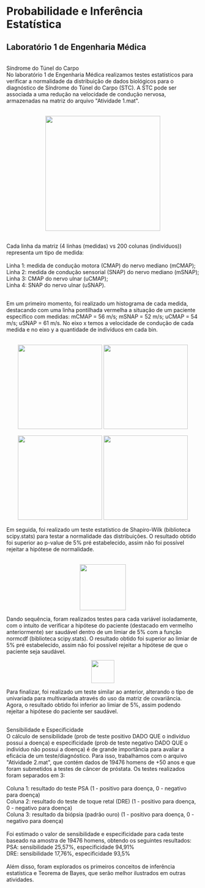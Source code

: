 # Probabilidade e Inferência Estatística
## Laboratório 1 de Engenharia Médica
<br>
Síndrome do Túnel do Carpo
<br>
No laboratório 1 de Engenharia Médica realizamos testes estatísticos para verificar a normalidade da distribuição de dados biológicos para o diagnóstico de Síndrome do Túnel do Carpo (STC). A STC pode ser associada a uma redução na velocidade de condução nervosa, armazenadas na matriz do arquivo "Atividade 1.mat".
<br><br>
<p align="center">
<img src = "https://user-images.githubusercontent.com/86500603/223552653-5ed76f92-8bac-4c3b-a899-86bc6575fabb.png" width = 300>
</p>
<br>
Cada linha da matriz (4 linhas (medidas) vs 200 colunas (indivíduos)) representa um tipo de medida:<br><br>
Linha 1: medida de condução motora (CMAP) do nervo mediano (mCMAP);<br>
Linha 2: medida de condução sensorial (SNAP) do nervo mediano (mSNAP);<br> 
Linha 3: CMAP do nervo ulnar (uCMAP);<br>
Linha 4: SNAP do nervo ulnar (uSNAP).<br><br>

Em um primeiro momento, foi realizado um histograma de cada medida, destacando com uma linha pontilhada vermelha a situação de um paciente específico com medidas: mCMAP = 56 m/s; mSNAP = 52 m/s; uCMAP = 54 m/s; uSNAP = 61 m/s. No eixo x temos a velocidade de condução de cada medida e no eixo y a quantidade de indivíduos em cada bin.<br><br>

<p align="center">
<img src = "https://user-images.githubusercontent.com/86500603/223556115-628c97c1-d170-4831-9f94-a56dd99c4f2a.png" height = 220>
<img src = "https://user-images.githubusercontent.com/86500603/223556580-5141cb27-2915-4c61-b5b1-f6bdfa95c4ea.png" height = 220>
</p>
<p align="center">
<img src = "https://user-images.githubusercontent.com/86500603/223556590-e687989a-d27b-404f-bae1-93b9ddf1e751.png" height = 220>
<img src = "https://user-images.githubusercontent.com/86500603/223556601-e88f0608-ce0a-4ed8-ad61-2fca00fd93f6.png" height = 220>
</p>

Em seguida, foi realizado um teste estatístico de Shapiro-Wilk (biblioteca scipy.stats) para testar a normalidade das distribuições. O resultado obtido foi superior ao p-value de 5% pré estabelecido, assim não foi possível rejeitar a hipótese de normalidade.<br><br>

<p align="center">
<img src = "https://user-images.githubusercontent.com/86500603/223557305-9c3dcc52-eb6f-4970-b087-8d3a5a6c5229.png" height = 120>
</p>

Dando sequência, foram realizados testes para cada variável isoladamente, com o intuito de verificar a hipótese do paciente (destacado em vermelho anteriormente) ser saudável dentro de um limiar de 5% com a função normcdf (biblioteca scipy.stats). O resultado obtido foi superior ao limiar de 5% pré estabelecido, assim não foi possível rejeitar a hipótese de que o paciente seja saudável.

<p align="center">
<img src = "https://user-images.githubusercontent.com/86500603/223560914-8f6c03de-cc02-4857-b27f-571756262bd2.png" height = 60>
</p>

Para finalizar, foi realizado um teste similar ao anterior, alterando o tipo de univariada para multivariada através do uso da matriz de covariância. Agora, o resultado obtido foi inferior ao limiar de 5%, assim podendo rejeitar a hipótese do paciente ser saudável.<br><br>

Sensibilidade e Especificidade
<br>
O cálculo de sensibilidade (prob de teste positivo DADO QUE o indivíduo possui a doença) e especificidade (prob de teste negativo DADO QUE o indivíduo não possui a doença) é de grande importância para avaliar a eficácia de um teste/diagnóstico. Para isso, trabalhamos com o arquivo "Atividade 2.mat", que contém dados de 19476 homens de +50 anos e que foram submetidos a testes de câncer de próstata. Os testes realizados foram separados em 3:
<br><br>
Coluna 1: resultado do teste PSA (1 - positivo para doença, 0 - negativo para doença)<br>
Coluna 2: resultado do teste de toque retal (DRE) (1 - positivo para doença, 0 - negativo para doença)<br>
Coluna 3: resultado da biópsia (padrão ouro) (1 - positivo para doença, 0 - negativo para doença)<br>
<br>
Foi estimado o valor de sensibilidade e especificidade para cada teste baseado na amostra de 19476 homens, obtendo os seguintes resultados:
<br>
PSA: sensibilidade 25,57%, especificidade 94,91%<br>
DRE: sensibilidade 17,76%, especificidade 93,5%<br>
<br>
Além disso, foram explorados os primeiros conceitos de inferência estatística e Teorema de Bayes, que serão melhor ilustrados em outras atividades.
